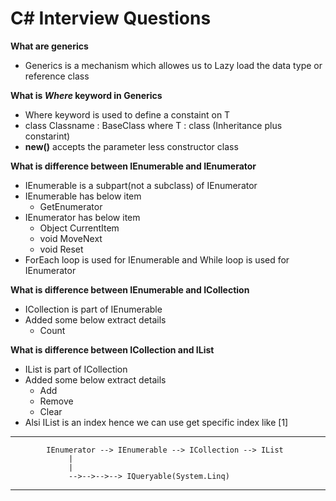 # C# Interview Questions

**What are generics**
- Generics is a mechanism which allowes us to Lazy load the data type or reference class

**What is **_Where_** keyword in Generics**
- Where keyword is used to define a constaint on T
- class Classname<T> : BaseClass where T : class (Inheritance plus constarint)
- **new()** accepts the parameter less constructor class

**What is difference between IEnumerable and IEnumerator**
- IEnumerable is a subpart(not a subclass) of IEnumerator
- IEnumerable has below item
	- GetEnumerator
- IEnumerator has below item
	- Object CurrentItem
	- void MoveNext
	- void Reset
- ForEach loop is used for IEnumerable and While loop is used for IEnumerator

**What is difference between IEnumerable and ICollection**
- ICollection is part of IEnumerable
- Added some below extract details
	- Count
	
**What is difference between ICollection and IList**
- IList is part of ICollection 
- Added some below extract details
	- Add
	- Remove
	- Clear
- Alsi IList is an index hence we can use get specific index like [1]

-------------------------------------------------------------------------------------------------------------------

			IEnumerator --> IEnumerable --> ICollection --> IList
				 |
				 |
				 -->-->-->--> IQueryable(System.Linq)
-------------------------------------------------------------------------------------------------------------------